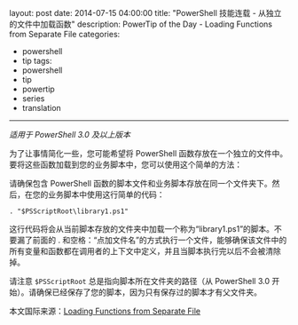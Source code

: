 ﻿layout: post
date: 2014-07-15 04:00:00
title: "PowerShell 技能连载 - 从独立的文件中加载函数"
description: PowerTip of the Day - Loading Functions from Separate File
categories:
- powershell
- tip
tags:
- powershell
- tip
- powertip
- series
- translation
---
_适用于 PowerShell 3.0 及以上版本_

为了让事情简化一些，您可能希望将 PowerShell 函数存放在一个独立的文件中。要将这些函数加载到您的业务脚本中，您可以使用这个简单的方法：

请确保包含 PowerShell 函数的脚本文件和业务脚本存放在同一个文件夹下。然后，在您的业务脚本中使用这行简单的代码：

    . "$PSScriptRoot\library1.ps1"

这行代码将会从当前脚本存放的文件夹中加载一个称为“library1.ps1”的脚本。不要漏了前面的 . 和空格：“点加文件名”的方式执行一个文件，能够确保该文件中的所有变量和函数都在调用者的上下文中定义，并且当脚本执行完以后不会被清除掉。

请注意 `$PSScriptRoot` 总是指向脚本所在文件夹的路径（从 PowerShell 3.0 开始）。请确保已经保存了您的脚本，因为只有保存过的脚本才有父文件夹。

<!--more-->
本文国际来源：[Loading Functions from Separate File](http://powershell.com/cs/blogs/tips/archive/2014/07/15/loading-functions-from-separate-file.aspx)
